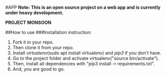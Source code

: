 #APP
**Note: This is an open source project on a web app and is currently under heavy development.**

__PROJECT MONSOON__

##How to use
###Installation instruction:
1. Fork it in your repo.
2. Then clone it from your repo.
3. Install _virtualenv_(sudo apt install virtualenv) and _pip3_ if you don't have.
4. Go to the project folder and activate virtualenv("source bin/activate").
5. Then, install all dependencies with "pip3 install -r requirements.txt".
6. And, you are good to go.
